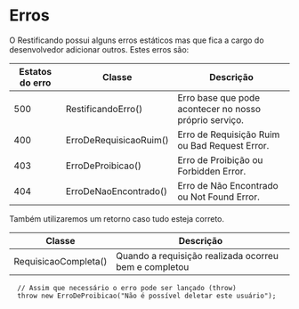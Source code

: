 # Erros

O Restificando possui alguns erros estáticos mas que fica a cargo do desenvolvedor adicionar outros. Estes erros são:

|Estatos do erro | Classe| Descrição|
|---|---|---|
|500| RestificandoErro()| Erro base que pode acontecer no nosso próprio serviço.|
|400| ErroDeRequisicaoRuim()| Erro de Requisição Ruim ou Bad Request Error.|
|403| ErroDeProibicao()| Erro de Proibição ou Forbidden Error.|
|404| ErroDeNaoEncontrado()| Erro de Não Encontrado ou Not Found Error.|

Também utilizaremos um retorno caso tudo esteja correto.

|Classe| Descrição|
|---|---|
|RequisicaoCompleta()| Quando a requisição realizada ocorreu bem e completou|

      // Assim que necessário o erro pode ser lançado (throw)
      throw new ErroDeProibicao("Não é possível deletar este usuário");
